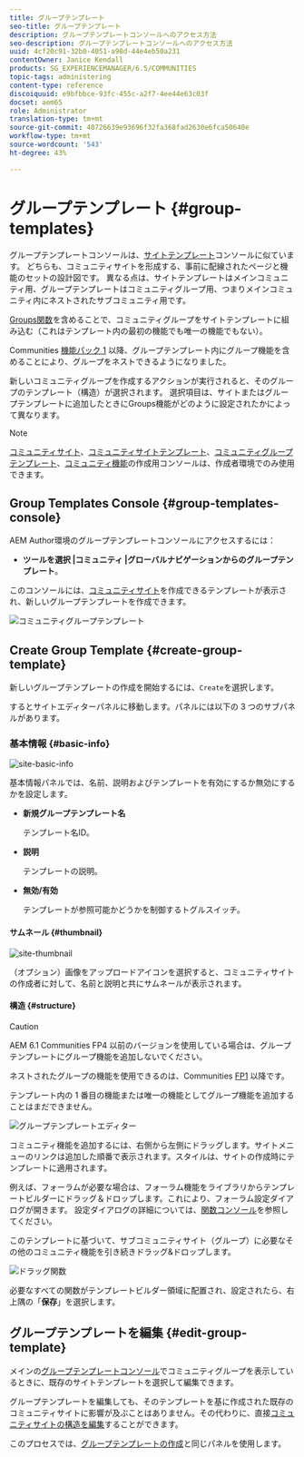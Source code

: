 ```yaml
---
title: グループテンプレート
seo-title: グループテンプレート
description: グループテンプレートコンソールへのアクセス方法
seo-description: グループテンプレートコンソールへのアクセス方法
uuid: 4cf20c91-32b0-4051-a98d-44e4eb50a231
contentOwner: Janice Kendall
products: SG_EXPERIENCEMANAGER/6.5/COMMUNITIES
topic-tags: administering
content-type: reference
discoiquuid: e9bfbbce-93fc-455c-a2f7-4ee44e63c03f
docset: aem65
role: Administrator
translation-type: tm+mt
source-git-commit: 48726639e93696f32fa368fad2630e6fca50640e
workflow-type: tm+mt
source-wordcount: '543'
ht-degree: 43%

---
```



# グループテンプレート {#group-templates}

グループテンプレートコンソールは、[サイトテンプレート](/help/communities/sites.md)コンソールに似ています。 どちらも、コミュニティサイトを形成する、事前に配線されたページと機能のセットの設計図です。 異なる点は、サイトテンプレートはメインコミュニティ用、グループテンプレートはコミュニティグループ用、つまりメインコミュニティ内にネストされたサブコミュニティ用です。

[Groups関数](/help/communities/functions.md#groups-function)を含めることで、コミュニティグループをサイトテンプレートに組み込む（これはテンプレート内の最初の機能でも唯一の機能でもない）。

Communities [機能パック 1](/help/communities/deploy-communities.md#latestfeaturepack) 以降、グループテンプレート内にグループ機能を含めることにより、グループをネストできるようになりました。

新しいコミュニティグループを作成するアクションが実行されると、そのグループのテンプレート（構造）が選択されます。 選択項目は、サイトまたはグループテンプレートに追加したときにGroups機能がどのように設定されたかによって異なります。

>[!NOTE]
>
>[コミュニティサイト](/help/communities/sites-console.md)、[コミュニティサイトテンプレート](/help/communities/sites.md)、[コミュニティグループテンプレート](/help/communities/tools-groups.md)、[コミュニティ機能](/help/communities/functions.md)の作成用コンソールは、作成者環境でのみ使用できます。

## Group Templates Console {#group-templates-console}

AEM Author環境のグループテンプレートコンソールにアクセスするには：

* **ツールを選択 |コミュニティ |グローバルナビゲーションからのグループテンプレート**。

このコンソールには、[コミュニティサイト](/help/communities/sites-console.md)を作成できるテンプレートが表示され、新しいグループテンプレートを作成できます。

![コミュニティグループテンプレート](assets/groups-template.png)

## Create Group Template {#create-group-template}

新しいグループテンプレートの作成を開始するには、`Create`を選択します。

するとサイトエディターパネルに移動します。パネルには以下の 3 つのサブパネルがあります。

### 基本情報 {#basic-info}

![site-basic-info](assets/site-basic-info.png)

基本情報パネルでは、名前、説明およびテンプレートを有効にするか無効にするかを設定します。

* **新規グループテンプレート名**

   テンプレート名ID。

* **説明**

   テンプレートの説明。

* **無効/有効**

   テンプレートが参照可能かどうかを制御するトグルスイッチ。

#### サムネール  {#thumbnail}

![site-thumbnail](assets/site-thumbnail.png)

（オプション）画像をアップロードアイコンを選択すると、コミュニティサイトの作成者に対して、名前と説明と共にサムネールが表示されます。

#### 構造 {#structure}

>[!CAUTION]
>
>AEM 6.1 Communities FP4 以前のバージョンを使用している場合は、グループテンプレートにグループ機能を追加しないでください。
>
>ネストされたグループの機能を使用できるのは、Communities [FP1](/help/communities/communities.md#latestfeaturepack) 以降です。
>
>テンプレート内の 1 番目の機能または唯一の機能としてグループ機能を追加することはまだできません。

![グループテンプレートエディター](assets/template-editor.png)

コミュニティ機能を追加するには、右側から左側にドラッグします。サイトメニューのリンクは追加した順番で表示されます。スタイルは、サイトの作成時にテンプレートに適用されます。

例えば、フォーラムが必要な場合は、フォーラム機能をライブラリからテンプレートビルダーにドラッグ＆ドロップします。これにより、フォーラム設定ダイアログが開きます。 設定ダイアログの詳細については、[関数コンソール](/help/communities/functions.md)を参照してください。

このテンプレートに基づいて、サブコミュニティサイト（グループ）に必要なその他のコミュニティ機能を引き続きドラッグ&amp;ドロップします。

![ドラッグ関数](assets/dragfunctions.png)

必要なすべての関数がテンプレートビルダー領域に配置され、設定されたら、右上隅の「**保存**」を選択します。

## グループテンプレートを編集 {#edit-group-template}

メインの[グループテンプレートコンソール](#group-templates-console)でコミュニティグループを表示しているときに、既存のサイトテンプレートを選択して編集できます。

グループテンプレートを編集しても、そのテンプレートを基に作成された既存のコミュニティサイトに影響が及ぶことはありません。その代わりに、直接[コミュニティサイトの構造を編集](/help/communities/sites-console.md#modify-structure)することができます。

このプロセスでは、[グループテンプレートの作成](#create-group-template)と同じパネルを使用します。
